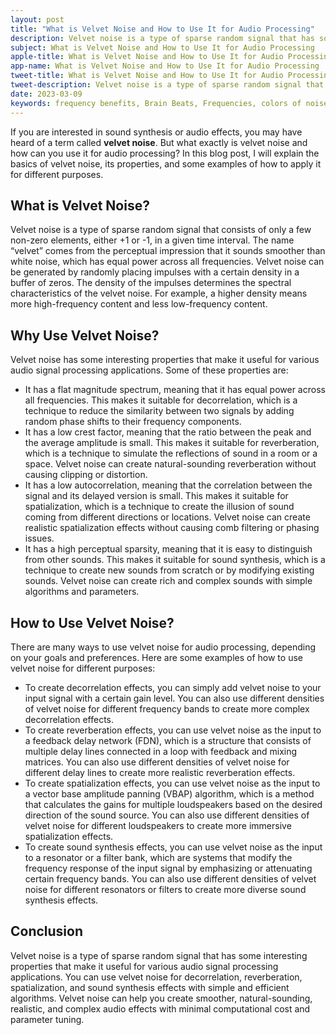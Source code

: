 ```yaml
---
layout: post
title: "What is Velvet Noise and How to Use It for Audio Processing"
description: Velvet noise is a type of sparse random signal that has some interesting properties that make it useful for various audio signal processing applications.
subject: What is Velvet Noise and How to Use It for Audio Processing
apple-title: What is Velvet Noise and How to Use It for Audio Processing
app-name: What is Velvet Noise and How to Use It for Audio Processing
tweet-title: What is Velvet Noise and How to Use It for Audio Processing
tweet-description: Velvet noise is a type of sparse random signal that has some interesting properties that make it useful for various audio signal processing applications.
date: 2023-03-09
keywords: frequency benefits, Brain Beats, Frequencies, colors of noise, velvet noise, Brain wave entrainment, sound therapy
---
```



If you are interested in sound synthesis or audio effects, you may have heard of a term called **velvet noise**. But what exactly is velvet noise and how can you use it for audio processing? In this blog post, I will explain the basics of velvet noise, its properties, and some examples of how to apply it for different purposes.

## What is Velvet Noise?

Velvet noise is a type of sparse random signal that consists of only a few non-zero elements, either +1 or -1, in a given time interval. The name “velvet” comes from the perceptual impression that it sounds smoother than white noise, which has equal power across all frequencies. Velvet noise can be generated by randomly placing impulses with a certain density in a buffer of zeros. The density of the impulses determines the spectral characteristics of the velvet noise. For example, a higher density means more high-frequency content and less low-frequency content.

## Why Use Velvet Noise?

Velvet noise has some interesting properties that make it useful for various audio signal processing applications. Some of these properties are:

- It has a flat magnitude spectrum, meaning that it has equal power across all frequencies. This makes it suitable for decorrelation, which is a technique to reduce the similarity between two signals by adding random phase shifts to their frequency components.
- It has a low crest factor, meaning that the ratio between the peak and the average amplitude is small. This makes it suitable for reverberation, which is a technique to simulate the reflections of sound in a room or a space. Velvet noise can create natural-sounding reverberation without causing clipping or distortion.
- It has a low autocorrelation, meaning that the correlation between the signal and its delayed version is small. This makes it suitable for spatialization, which is a technique to create the illusion of sound coming from different directions or locations. Velvet noise can create realistic spatialization effects without causing comb filtering or phasing issues.
- It has a high perceptual sparsity, meaning that it is easy to distinguish from other sounds. This makes it suitable for sound synthesis, which is a technique to create new sounds from scratch or by modifying existing sounds. Velvet noise can create rich and complex sounds with simple algorithms and parameters.

## How to Use Velvet Noise?

There are many ways to use velvet noise for audio processing, depending on your goals and preferences. Here are some examples of how to use velvet noise for different purposes:

- To create decorrelation effects, you can simply add velvet noise to your input signal with a certain gain level. You can also use different densities of velvet noise for different frequency bands to create more complex decorrelation effects.
- To create reverberation effects, you can use velvet noise as the input to a feedback delay network (FDN), which is a structure that consists of multiple delay lines connected in a loop with feedback and mixing matrices. You can also use different densities of velvet noise for different delay lines to create more realistic reverberation effects.
- To create spatialization effects, you can use velvet noise as the input to a vector base amplitude panning (VBAP) algorithm, which is a method that calculates the gains for multiple loudspeakers based on the desired direction of the sound source. You can also use different densities of velvet noise for different loudspeakers to create more immersive spatialization effects.
- To create sound synthesis effects, you can use velvet noise as the input to a resonator or a filter bank, which are systems that modify the frequency response of the input signal by emphasizing or attenuating certain frequency bands. You can also use different densities of velvet noise for different resonators or filters to create more diverse sound synthesis effects.

## Conclusion

Velvet noise is a type of sparse random signal that has some interesting properties that make it useful for various audio signal processing applications. You can use velvet noise for decorrelation, reverberation, spatialization, and sound synthesis effects with simple and efficient algorithms. Velvet noise can help you create smoother, natural-sounding, realistic, and complex audio effects with minimal computational cost and parameter tuning.